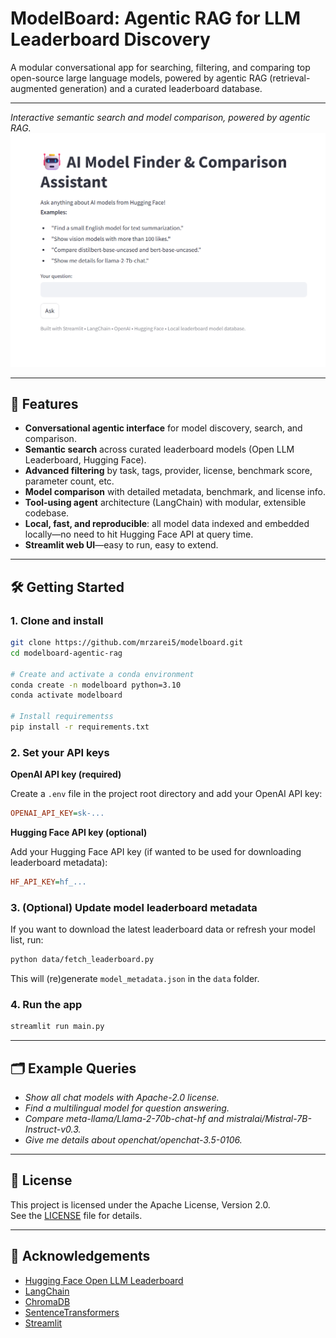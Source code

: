 # ModelBoard: Agentic RAG for LLM Leaderboard Discovery

A modular conversational app for searching, filtering, and comparing top open-source large language models, powered by agentic RAG (retrieval-augmented generation) and a curated leaderboard database.

---

*Interactive semantic search and model comparison, powered by agentic RAG.*
![App Screenshot](assets/app.png)  


---

## 🚀 Features

* **Conversational agentic interface** for model discovery, search, and comparison.
* **Semantic search** across curated leaderboard models (Open LLM Leaderboard, Hugging Face).
* **Advanced filtering** by task, tags, provider, license, benchmark score, parameter count, etc.
* **Model comparison** with detailed metadata, benchmark, and license info.
* **Tool-using agent** architecture (LangChain) with modular, extensible codebase.
* **Local, fast, and reproducible**: all model data indexed and embedded locally—no need to hit Hugging Face API at query time.
* **Streamlit web UI**—easy to run, easy to extend.

---

## 🛠️ Getting Started

### 1. Clone and install

```bash
git clone https://github.com/mrzarei5/modelboard.git
cd modelboard-agentic-rag

# Create and activate a conda environment
conda create -n modelboard python=3.10
conda activate modelboard

# Install requirementss
pip install -r requirements.txt
```

### 2. Set your API keys

**OpenAI API key (required)**

Create a `.env` file in the project root directory and add your OpenAI API key:

```ini
OPENAI_API_KEY=sk-...
```
**Hugging Face API key (optional)**

Add your Hugging Face API key (if wanted to be used for downloading leaderboard metadata):

```ini
HF_API_KEY=hf_...
```

### 3. (Optional) Update model leaderboard metadata

If you want to download the latest leaderboard data or refresh your model list, run:
```bash
python data/fetch_leaderboard.py
```
This will (re)generate `model_metadata.json` in the `data` folder.

### 4. Run the app

```bash
streamlit run main.py
```

---

## 🗂️ Example Queries

* *Show all chat models with Apache-2.0 license.*
* *Find a multilingual model for question answering.*
* *Compare meta-llama/Llama-2-70b-chat-hf and mistralai/Mistral-7B-Instruct-v0.3.*
* *Give me details about openchat/openchat-3.5-0106.*

---

## 📝 License

This project is licensed under the Apache License, Version 2.0.  
See the [LICENSE](LICENSE) file for details.

---

## 🤝 Acknowledgements

* [Hugging Face Open LLM Leaderboard](https://huggingface.co/spaces/HuggingFaceH4/open_llm_leaderboard)
* [LangChain](https://github.com/langchain-ai/langchain)
* [ChromaDB](https://www.trychroma.com/)
* [SentenceTransformers](https://www.sbert.net/)
* [Streamlit](https://streamlit.io/)